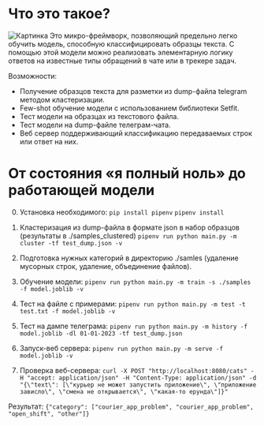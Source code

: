 # Что это такое?
![Картинка](https://user-images.githubusercontent.com/147685/240291033-f5a1f20c-f7f2-4b79-bcc8-7c603273ff4d.png)
Это микро-фреймворк, позволяющий предельно легко обучить модель, способную классифицировать образцы текста. С помощью этой модели можно реализовать элементарную логику ответов на известные типы обращений в чате или в трекере задач.

Возможности:
* Получение образцов текста для разметки из dump-файла telegram методом кластеризации.
* Few-shot обучение модели с использованием библиотеки Setfit.
* Тест модели на образцах из текстового файла.
* Тест модели на dump-файле телеграм-чата.
* Веб сервер поддерживающий классификацию передаваемых строк или ответ на них.

# От состояния «я полный ноль» до работающей модели

0. Установка необходимого:
```pip install pipenv```
```pipenv install```

1. Кластеризация из dump-файла в формате json в набор образцов (результаты в ./samples_clustered)
```pipenv run python main.py -m cluster -tf test_dump.json -v```

2. Подготовка нужных категорий в директорию ./samles (удаление мусорных строк, удаление, объединение файлов).

2. Обучение модели:
```pipenv run python main.py -m train -s ./samples -f model.joblib -v```

3. Тест на файле с примерами:
```pipenv run python main.py -m test -t test.txt -f model.joblib -v```

4. Тест на дампе телеграма:
```pipenv run python main.py -m history -f model.joblib -dl 01-01-2023 -tf test_dump.json```

5. Запуск-веб сервера:
```pipenv run python main.py -m serve -f model.joblib -v```

6. Проверка веб-сервера:
```curl -X POST "http://localhost:8080/cats" -H "accept: application/json" -H "Content-Type: application/json" -d "{\"text\": [\"курьер не может запустить приложение\", \"приложение зависло\", \"смена не открывается\", \"какая-то ерунда\"]}"```

Результат:
```{"category": ["courier_app_problem", "courier_app_problem", "open_shift", "other"]}```
